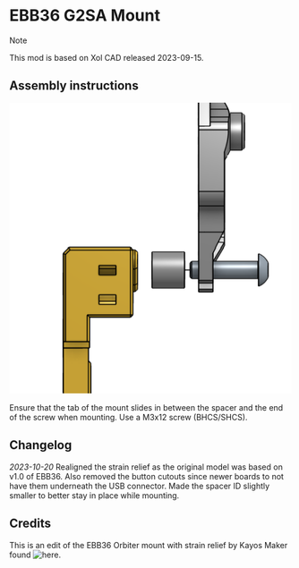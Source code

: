# EBB36 G2SA Mount

> [!NOTE]
> This mod is based on Xol CAD released 2023-09-15.

## Assembly instructions

![Assembly instruction](images/assembly.png)

Ensure that the tab of the mount slides in between the spacer and the end of the screw when mounting. Use a M3x12 screw (BHCS/SHCS).

## Changelog

*2023-10-20* Realigned the strain relief as the original model was based on v1.0 of EBB36. Also removed the button cutouts since newer boards to not have them underneath the USB connector. Made the spacer ID slightly smaller to better stay in place while mounting.

## Credits

This is an edit of the EBB36 Orbiter mount with strain relief by Kayos Maker found ![here](https://github.com/KayosMaker/CANboard_Mounts).
